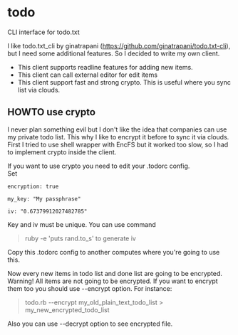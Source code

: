todo
====

CLI interface for todo.txt 

I like todo.txt_cli by ginatrapani (https://github.com/ginatrapani/todo.txt-cli),
but I need some additional features. So I decided to write my own client.

 * This client supports readline features for adding new items.
 * This client can call external editor for edit items 
 * This client support fast and strong crypto. This is useful where you sync list via clouds.


## HOWTO use crypto 

I never plan something evil but I don't like the idea that companies can use my private todo list.
This why I like to encrypt it before to sync it via clouds. 
First I tried to use shell wrapper with EncFS but it worked too slow, so I had to implement crypto inside the client.

If you want to use crypto you need to edit your .todorc config.  
Set 

    encryption: true
    
    my_key: "My passphrase"
    
    iv: "0.67379912027482785"

Key and iv must be unique. You can use command 
>ruby -e 'puts rand.to_s' 
to generate iv

Copy this .todorc config to another computes where you're going to use this.

Now every new items in todo list and done list are going to be encrypted.
Warning! All items are not going to be encrypted. If you want to encrypt them too you should use --encrypt option.
For instance:
>todo.rb --encrypt my_old_plain_text_todo_list > my_new_encrypted_todo_list

Also you can use --decrypt option to see encrypted file.


